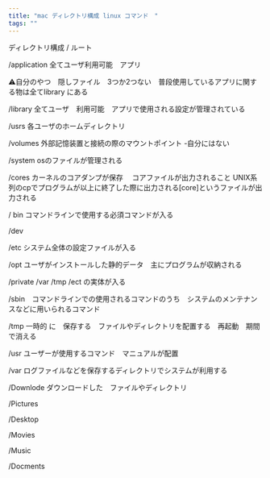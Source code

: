 ```yaml
---
title: "mac ディレクトリ構成 linux コマンド　"
tags: ""
---
```


ディレクトリ構成
/ ルート

/application 全てユーザ利用可能　アプリ 

⚠️自分のやつ　隠しファイル　3つか2つない　普段使用しているアプリに関する物は全てlibrary にある

/library 全てユーザ　利用可能　アプリで使用される設定が管理されている

/usrs 各ユーザのホームディレクトリ

/volumes 外部記憶装置と接続の際のマウントポイント
\-自分にはない

/system osのファイルが管理される

/cores カーネルのコアダンプが保存　
コアファイルが出力されること
UNIX系列のcpでプログラムが以上に終了した際に出力される[core]というファイルが出力される

/ bin
コマンドラインで使用する必須コマンドが入る 

/dev

/etc システム全体の設定ファイルが入る

/opt ユーザがインストールした静的データ　主にプログラムが収納される

/private /var /tmp /ect の実体が入る

/sbin　コマンドラインでの使用されるコマンドのうち　システムのメンテナンスなどに用いられるコマンド

/tmp 一時的 に　保存する　ファイルやディレクトリを配置する　再起動　期間で消える

/usr ユーザーが使用するコマンド　マニュアルが配置

/var ログファイルなどを保存するディレクトリでシステムが利用する

/Downlode ダウンロードした　ファイルやディレクトリ

/Pictures 

/Desktop 

/Movies

/Music

/Docments
